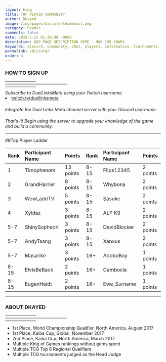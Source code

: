 ```yaml
---
layout: blog
title: TOP PLAYER COMMUNITY
author: Dkayed
image: /img/pages/discord/thumbnail.png
category: header
comments: false
date: 2018-1-15 01:30:00 -0600
description: ADD PAGE DESCRIPTION HERE - MAX 150 CHARS
keywords: discord, community, chat, players, information, tournaments, friends, find friends
permalink: /discord/
order: 4
---
```


<div class="section">
    <h3 class="text-center">HOW TO SIGN UP</h3>
    <hr style="width: 100px; border-color: #D8D8D8; margin-bottom: 8px;
    margin-top: 8px;">
    <hr style="width: 200px; border-color: #D8D8D8; margin-bottom: 8px;
    margin-top: 8px;">
    <hr style="width: 100px; border-color: #D8D8D8; margin-bottom: 8px;
    margin-top: 8px;">
    <div class="section text-center">
        <span class="fa-stack fa-3x">
            <span class="fa fa-circle-thin fa-stack-2x"></span>
            <span class="fa fa-twitch fa-stack-1x" style="padding-top: 4px;"></span>
        </span>
    </div>
    <div style="margin-top: 10px;" class="text-center">
        <i>Subscribe to DuelLinksMeta using your Twitch username.</i>
        <a href="twitch.tv/duellinksmeta"><li>twitch.tv/duellinksmeta</li></a>
    </div>
    <div style="margin-top: 20px;" class="text-center">
        <span class="fa-stack fa-3x">
            <span class="fa fa-circle-thin fa-stack-2x"></span>
            <span class="fa fa-gamepad fa-stack-1x"></span>
        </span>   
    </div>
    <div style="margin-top: 10px;" class="text-center">
        <i>Integrate the Duel Links Meta channel server with your Discord username.</i>
    </div>
    <div style="margin-top: 20px;" class="text-center">
        <span class="fa-stack fa-3x">
            <span class="fa fa-circle-thin fa-stack-2x"></span>
            <span class="fa fa-comments fa-stack-1x"></span>
        </span>  
    </div>
    <div style="margin-top: 10px;" class="text-center">
        <i>That's it! Begin using the server to upgrade your knowledge of the game and build a community.</i>
    </div>
</div>

<hr style="border-color: #B5B5B5;">

##Top Player Ladder

|Rank|Participant Name|Points|Rank|Participant Name|Points
| :-------- | :-------- | :-------- | :-------- | :-------- | :-------- |
|1|Timophenom|13 points|8-15|Flips12345|2 points|
|2|GrandHarrier|8 points|8-15|Whybona|2 points|
|3|WewLaddTV|5 points|8-15|Sasuke|2 points|
|4|Xyldaz|3 points|8-15|ALP K9|2 points|
|5-7|ShinySopheon|3 points|8-15|DavidBlocker|2 points| 
|5-7|AndyTsang|3 points|8-15|Xanxus|2 points|
|5-7|Masarike|3 points|16+|AdoboBoy|1 points|
|8-15|ElvisBeBack|2 points|16+|Cambocla|1 points|
|8-15|EugenHeidt|2 points|16+|Ewe_Surname|1 points|

<hr style="border-color: #B5B5B5;">

<div class="section">
    <h3 class="text-center">ABOUT DKAYED</h3>
    <hr style="width: 100px; border-color: #D8D8D8; margin-bottom: 8px;
    margin-top: 8px;">
    <hr style="width: 200px; border-color: #D8D8D8; margin-bottom: 8px;
    margin-top: 8px;">
    <hr style="width: 100px; border-color: #D8D8D8; margin-bottom: 8px;
    margin-top: 8px;"> 
    <div class="section text-center">
        <ul class="list-unstyled" id="about-list">
            <li>1st Place, World Championship Qualifier, North America, August 2017</li>
            <li>1st Place, Kaiba Cup, Global, November 2017</li>
            <li>2nd Place, Kaiba Cup, North America, March 2017</li>
            <li>Multiple King of Games rankings without gems spent</li>
            <li>Multiple TCG Top 8 Regional Qualifiers</li>
            <li>Multiple TCG tournaments judged as the Head Judge</li>        
        </ul>
    </div>
</div>

